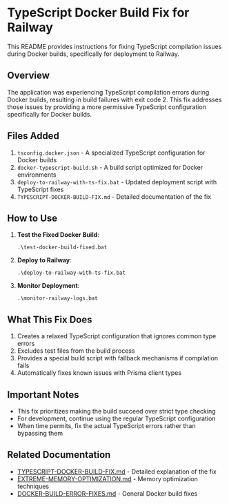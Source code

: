 # TypeScript Docker Build Fix for Railway

This README provides instructions for fixing TypeScript compilation issues during Docker builds, specifically for deployment to Railway.

## Overview

The application was experiencing TypeScript compilation errors during Docker builds, resulting in build failures with exit code 2. This fix addresses those issues by providing a more permissive TypeScript configuration specifically for Docker builds.

## Files Added

1. `tsconfig.docker.json` - A specialized TypeScript configuration for Docker builds
2. `docker-typescript-build.sh` - A build script optimized for Docker environments
3. `deploy-to-railway-with-ts-fix.bat` - Updated deployment script with TypeScript fixes
4. `TYPESCRIPT-DOCKER-BUILD-FIX.md` - Detailed documentation of the fix

## How to Use

1. **Test the Fixed Docker Build**:
   ```
   .\test-docker-build-fixed.bat
   ```

2. **Deploy to Railway**:
   ```
   .\deploy-to-railway-with-ts-fix.bat
   ```

3. **Monitor Deployment**:
   ```
   .\monitor-railway-logs.bat
   ```

## What This Fix Does

1. Creates a relaxed TypeScript configuration that ignores common type errors
2. Excludes test files from the build process
3. Provides a special build script with fallback mechanisms if compilation fails
4. Automatically fixes known issues with Prisma client types

## Important Notes

- This fix prioritizes making the build succeed over strict type checking
- For development, continue using the regular TypeScript configuration
- When time permits, fix the actual TypeScript errors rather than bypassing them

## Related Documentation

- [TYPESCRIPT-DOCKER-BUILD-FIX.md](./TYPESCRIPT-DOCKER-BUILD-FIX.md) - Detailed explanation of the fix
- [EXTREME-MEMORY-OPTIMIZATION.md](./EXTREME-MEMORY-OPTIMIZATION.md) - Memory optimization techniques
- [DOCKER-BUILD-ERROR-FIXES.md](./DOCKER-BUILD-ERROR-FIXES.md) - General Docker build fixes
